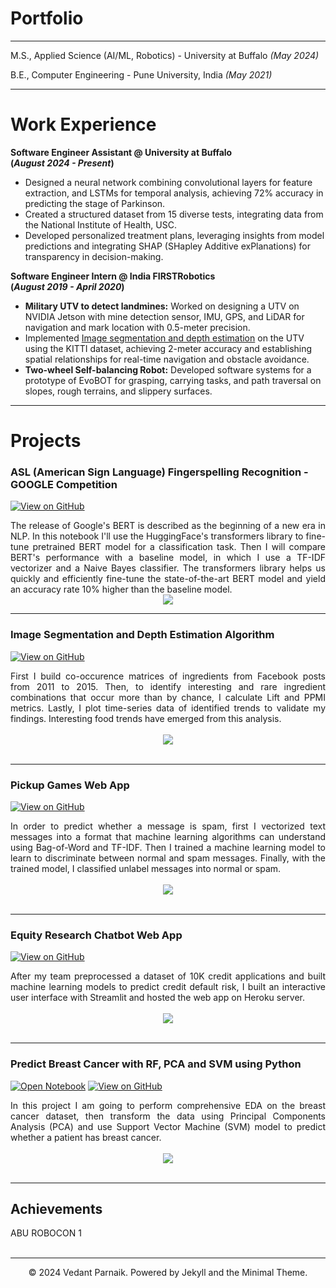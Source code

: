 # Portfolio
---

M.S., Applied Science (AI/ML, Robotics) - University at Buffalo _(May 2024)_ <br>

B.E., Computer Engineering - Pune University, India _(May 2021)_

---

# Work Experience
**Software Engineer Assistant @ University at Buffalo <br> (_August 2024 - Present_)**
- Designed a neural network combining convolutional layers for feature extraction, and LSTMs for temporal analysis, achieving 72% accuracy in predicting the stage of Parkinson.
- Created a structured dataset from 15 diverse tests, integrating data from the National Institute of Health, USC.
- Developed personalized treatment plans, leveraging insights from model predictions and integrating SHAP (SHapley Additive exPlanations) for transparency in decision-making.

**Software Engineer Intern @ India FIRSTRobotics <br> (_August 2019 - April 2020_)**
- **Military UTV to detect landmines:** Worked on designing a UTV on NVIDIA Jetson with mine detection sensor, IMU, GPS, and LiDAR for navigation and mark location with 0.5-meter precision.
- Implemented [Image segmentation and depth estimation](https://github.com/vedantparnaik/Image-Segmentation-Depth-Estimation-for-UTV) on the UTV using the KITTI dataset, achieving 2-meter accuracy and establishing spatial relationships for real-time navigation and obstacle avoidance.
- **Two-wheel Self-balancing Robot:** Developed software systems for a prototype of EvoBOT for grasping, carrying tasks, and path traversal on slopes, rough terrains, and slippery surfaces.


---

# Projects 

### ASL (American Sign Language) Fingerspelling Recognition - GOOGLE Competition

[![View on GitHub](https://img.shields.io/badge/GitHub-View_on_GitHub-blue?logo=GitHub)](https://github.com/vedantparnaik/ASL-American-Sign-Language-Fingerspelling-Recognition)

<div style="text-align: justify">The release of Google's BERT is described as the beginning of a new era in NLP. In this notebook I'll use the HuggingFace's transformers library to fine-tune pretrained BERT model for a classification task. Then I will compare BERT's performance with a baseline model, in which I use a TF-IDF vectorizer and a Naive Bayes classifier. The transformers library helps us quickly and efficiently fine-tune the state-of-the-art BERT model and yield an accuracy rate 10% higher than the baseline model.</div>

<center><img src="images/BERT-classification.png"/></center>

---

### Image Segmentation and Depth Estimation Algorithm

[![View on GitHub](https://img.shields.io/badge/GitHub-View_on_GitHub-blue?logo=GitHub)](https://github.com/vedantparnaik/Image-Segmentation-Depth-Estimation-for-UTV)


<div style="text-align: justify">First I build co-occurence matrices of ingredients from Facebook posts from 2011 to 2015. Then, to identify interesting and rare ingredient combinations that occur more than by chance, I calculate Lift and PPMI metrics. Lastly, I plot time-series data of identified trends to validate my findings. Interesting food trends have emerged from this analysis.</div>
<br>
<center><img src="images/fb-food-trends.png"></center>
<br>

---
### Pickup Games Web App

[![View on GitHub](https://img.shields.io/badge/GitHub-View_on_GitHub-blue?logo=GitHub)](https://github.com/vedantparnaik/pickup_gym_website)

<div style="text-align: justify">In order to predict whether a message is spam, first I vectorized text messages into a format that machine learning algorithms can understand using Bag-of-Word and TF-IDF. Then I trained a machine learning model to learn to discriminate between normal and spam messages. Finally, with the trained model, I classified unlabel messages into normal or spam.</div>
<br>
<center><img src="images/detect-spam-nlp.png"/></center>
<br>

---

### Equity Research Chatbot Web App

[![View on GitHub](https://img.shields.io/badge/GitHub-View_on_GitHub-blue?logo=GitHub)](https://github.com/vedantparnaik/Chat-with-PDF--AI-Powered-Chatbot)

<div style="text-align: justify">After my team preprocessed a dataset of 10K credit applications and built machine learning models to predict credit default risk, I built an interactive user interface with Streamlit and hosted the web app on Heroku server.</div>
<br>
<center><img src="images/credit-risk-webapp.png"/></center>
<br>

---
### Predict Breast Cancer with RF, PCA and SVM using Python

[![Open Notebook](https://img.shields.io/badge/Jupyter-Open_Notebook-blue?logo=Jupyter)](projects/breast-cancer.html)
[![View on GitHub](https://img.shields.io/badge/GitHub-View_on_GitHub-blue?logo=GitHub)](https://github.com/chriskhanhtran/predict-breast-cancer-with-rf-pca-svm/blob/master/breast-cancer.ipynb)

<div style="text-align: justify">In this project I am going to perform comprehensive EDA on the breast cancer dataset, then transform the data using Principal Components Analysis (PCA) and use Support Vector Machine (SVM) model to predict whether a patient has breast cancer.</div>
<br>
<center><img src="images/breast-cancer.png"/></center>
<br>

---

## Achievements

<div style="text-align: justify"> ABU ROBOCON 1 </div>
<br>


---
<center>© 2024 Vedant Parnaik. Powered by Jekyll and the Minimal Theme.</center>
